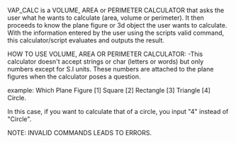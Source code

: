 VAP_CALC is a VOLUME, AREA or PERIMETER CALCULATOR that asks the user what he wants to calculate (area, volume or perimeter).
It then proceeds to know the plane figure or 3d object the user wants to calculate.
With the information entered by the user using the scripts valid command, this calculator/script evaluates and outputs the result.

 
 HOW TO USE VOLUME, AREA OR PERIMETER CALCULATOR:
 -This calculator doesn't accept strings or char (letters or words) but only numbers except for S.I units. These numbers are attached to the plane figures when the calculator poses a question.

 example: Which Plane Figure 
 [1] Square 
 [2] Rectangle 
 [3] Triangle 
 [4] Circle.

 In this case, if you want to calculate that of a circle, you input "4" instead of "Circle".
 
 NOTE: INVALID COMMANDS LEADS TO ERRORS.
 
 
